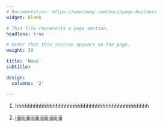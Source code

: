 ```yaml
---
# Documentation: https://wowchemy.com/docs/page-builder/
widget: blank

# This file represents a page section.
headless: true

# Order that this section appears on the page.
weight: 30

title: 'News'
subtitle:

design:
  columns: '2'
  
---
```

1. hhhhhhhhhhhhhhhhhhhhhhhhhhhhhhhhhhhhhhhhhhh

2. jjjjjjjjjjjjjjjjjjjjjjjjjjjjjjjjjjjjj